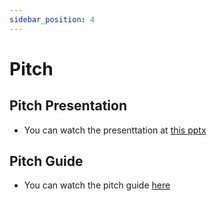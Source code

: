 ```yaml
---
sidebar_position: 4
---
```


# Pitch
## Pitch Presentation
- You can watch the presenttation at [this pptx](https://docs.google.com/presentation/d/1lD2gwUrdPOFywiiqLYMPRGRacF2ufK7M3zCnOt2YfYw/edit?usp=sharing)

## Pitch Guide
- You can watch the pitch guide [here](https://docs.google.com/document/d/1Qa1Thiv8g4gJW8ZdlEnhhZTOOywmnRtWBW3pR5Zt8ac/edit?usp=sharing)
